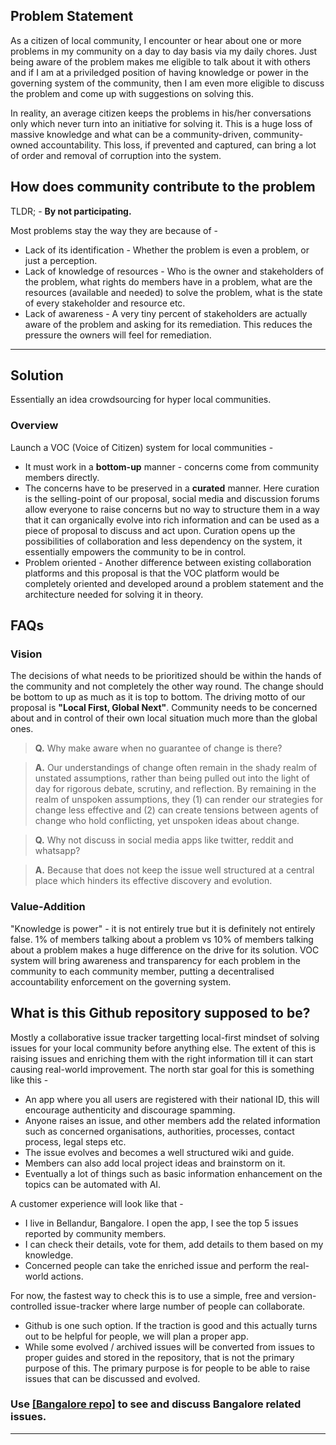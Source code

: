 ## Problem Statement

As a citizen of local community, I encounter or hear about one or more problems in my community on a day to day basis via my daily chores. Just being aware of the problem makes me eligible to talk about it with others and if I am at a priviledged position of having knowledge or power in the governing system of the community, then I am even more eligible to discuss the problem and come up with suggestions on solving this.

In reality, an average citizen keeps the problems in his/her conversations only which never turn into an initiative for solving it. This is a huge loss of massive knowledge and what can be a community-driven, community-owned accountability. This loss, if prevented and captured, can bring a lot of order and removal of corruption into the system.

## How does community contribute to the problem

TLDR; - **By not participating.**

Most problems stay the way they are because of -

- Lack of its identification - Whether the problem is even a problem, or just a perception.
- Lack of knowledge of resources - Who is the owner and stakeholders of the problem, what rights do members have in a problem, what are the resources (available and needed) to solve the problem, what is the state of every stakeholder and resource etc.
- Lack of awareness - A very tiny percent of stakeholders are actually aware of the problem and asking for its remediation. This reduces the pressure the owners will feel for remediation.

---

## Solution

Essentially an idea crowdsourcing for hyper local communities.

### Overview

Launch a VOC (Voice of Citizen) system for local communities -

- It must work in a **bottom-up** manner - concerns come from community members directly.
- The concerns have to be preserved in a **curated** manner. Here curation is the selling-point of our proposal, social media and discussion forums allow everyone to raise concerns but no way to structure them in a way that it can organically evolve into rich information and can be used as a piece of proposal to discuss and act upon. Curation opens up the possibilities of collaboration and less dependency on the system, it essentially empowers the community to be in control.
- Problem oriented - Another difference between existing collaboration platforms and this proposal is that the VOC platform would be completely oriented and developed around a problem statement and the architecture needed for solving it in theory.

## FAQs

### Vision

The decisions of what needs to be prioritized should be within the hands of the community and not completely the other way round. The change should be bottom to up as much as it is top to bottom. The driving motto of our proposal is **"Local First, Global Next"**. Community needs to be concerned about and in control of their own local situation much more than the global ones.

> **Q.** Why make aware when no guarantee of change is there?

> **A.** Our understandings of change often remain in the shady realm of unstated assumptions, rather than being pulled out into the light of day for rigorous debate, scrutiny, and reflection. By remaining in the realm of unspoken assumptions, they (1) can render our strategies for change less effective and (2) can create tensions between agents of change who hold conflicting, yet unspoken ideas about change.

> **Q.** Why not discuss in social media apps like twitter, reddit and whatsapp?

> **A.** Because that does not keep the issue well structured at a central place which hinders its effective discovery and evolution.

### Value-Addition

"Knowledge is power" - it is not entirely true but it is definitely not entirely false. 1% of members talking about a problem vs 10% of members talking about a problem makes a huge difference on the drive for its solution. VOC system will bring awareness and transparency for each problem in the community to each community member, putting a decentralised accountability enforcement on the governing system.

## What is this Github repository supposed to be?
Mostly a collaborative issue tracker targetting local-first mindset of solving issues for your local community before anything else. The extent of this is raising issues and enriching them with the right information till it can start causing real-world improvement. The north star goal for this is something like this -
- An app where you all users are registered with their national ID, this will encourage authenticity and discourage spamming.
- Anyone raises an issue, and other members add the related information such as concerned organisations, authorities, processes, contact process, legal steps etc.
- The issue evolves and becomes a well structured wiki and guide.
- Members can also add local project ideas and brainstorm on it.
- Eventually a lot of things such as basic information enhancement on the topics can be automated with AI.

A customer experience will look like that -
- I live in Bellandur, Bangalore. I open the app, I see the top 5 issues reported by community members.
- I can check their details, vote for them, add details to them based on my knowledge.
- Concerned people can take the enriched issue and perform the real-world actions.

For now, the fastest way to check this is to use a simple, free and version-controlled issue-tracker where large number of people can collaborate.
- Github is one such option. If the traction is good and this actually turns out to be helpful for people, we will plan a proper app.
- While some evolved / archived issues will be converted from issues to proper guides and stored in the repository, that is not the primary purpose of this. The primary purpose is for people to be able to raise issues that can be discussed and evolved.

### Use [[Bangalore repo]](https://github.com/Co-Think/bangalore/issues) to see and discuss Bangalore related issues.

---
